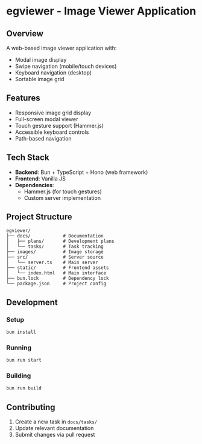 # egviewer - Image Viewer Application

## Overview
A web-based image viewer application with:
- Modal image display
- Swipe navigation (mobile/touch devices)
- Keyboard navigation (desktop)
- Sortable image grid

## Features
- Responsive image grid display
- Full-screen modal viewer
- Touch gesture support (Hammer.js)
- Accessible keyboard controls
- Path-based navigation

## Tech Stack
- **Backend**: Bun + TypeScript + Hono (web framework)
- **Frontend**: Vanilla JS
- **Dependencies**:
  - Hammer.js (for touch gestures)
  - Custom server implementation

## Project Structure
```
egviewer/
├── docs/            # Documentation
│   ├── plans/       # Development plans
│   └── tasks/       # Task tracking
├── images/          # Image storage
├── src/             # Server source
│   └── server.ts    # Main server
├── static/          # Frontend assets
│   └── index.html   # Main interface
├── bun.lock         # Dependency lock
└── package.json     # Project config
```

## Development
### Setup
```bash
bun install
```

### Running
```bash
bun run start
```

### Building
```bash
bun run build
```

## Contributing
1. Create a new task in `docs/tasks/`
2. Update relevant documentation
3. Submit changes via pull request
